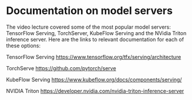 # Documentation on model servers

The video lecture covered some of the most popular model servers: TensorFlow Serving, TorchServer, KubeFlow Serving and the NVidia Triton inference server.  Here are the links to relevant documentation for each of these options:

TensorFlow Serving https://www.tensorflow.org/tfx/serving/architecture

TorchServe https://github.com/pytorch/serve

KubeFlow Serving  https://www.kubeflow.org/docs/components/serving/

NVIDIA Triton https://developer.nvidia.com/nvidia-triton-inference-server